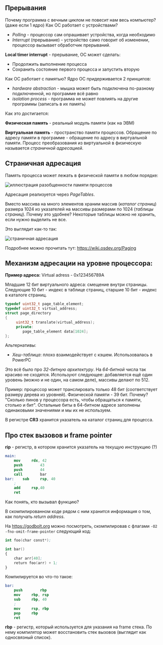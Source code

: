 ## Прерывания

Почему программа с вечным циклом не повесит нам весь компьютер? (даже если 1 ядро)
Как ОС работает с устройствами?

- _Polling_ - процессор сам опрашивает устройства, когда необходимо
- _Interrupt_ (прерывание) - устройство само говорит об изменении, процессор вызывает обработчик прерываний.

**Local timer interrupt** - прерывание, ОС может сделать:

- Продолжить выполнение процесса
- Сохранить состояние первого процесса и запустить вторую

Как ОС работает с памятью? Ядро ОС придерживается 2 принципов:

- _hardware abstraction_ - мышка может быть подключена по-разному подключенной, но программе всё равно
- _isolation process_ - программа не может повлиять на другие программы (записать в их память)

Как это достигается:

__Физическая память__ - реальный модуль памяти (как на ЭВМ)

__Виртуальная память__ - пространство памяти процессов. Обращение по адресу памяти в программе - обращение по адресу в виртуальной памяти. 
Процесс преобразования из виртуальной в физическую называется *страничной адресацией*.

## Страничная адресация

Память процесса может лежать в физической памяти в любом порядке:

![иллюстрация разобщенности памяти процессов](https://lh3.googleusercontent.com/3bjis4tFuLLCGRN9sWvT--CDxBqX90ePws2PA10Z4dAEFjZoQ20rPxe9TD9CwHecKRbxU5wH1a9N)

Адресация реализуется через _PageTables_.

Вместо массива на много элементов храним массив (_каталог страниц_) размера 1024 из указателей на массивы размерами по 1024 (_таблицы страниц_). Почему это удобнее? Некоторые таблицы можно не хранить, если нужно выделить не все.

Это выглядит как-то так:

![страничная адресация](https://lh3.googleusercontent.com/Ab3UYTM8rGYbDegvJgYfX0dwrEud8KBbuFzydkEnW-knxajrZrc0kdqI5hWLzacxnyVn51DxOMwl)



Подробнее можно прочитать тут: https://wiki.osdev.org/Paging

## Механизм адресации на уровне процессора:

**Пример адреса:**
Virtual adress - 0x123456789A

Младшие 12 бит виртуального адреса: смещение внутри страницы. Следующие 10 бит - индекс в таблице страниц, старшие 10 бит - индекс в каталоге страниц.  

```c++
typedef uint32_t page_table_element;
typedef uint32_t virtual_address;
struct page_directory
{
     uint32_t translate(virtual_address);
     private:
     	page_table_element data[1024];
};
```

Альтернативы:

* _Хеш-таблица_: плохо взаимодействует с кэшем. Использовалась в PowerPC

Это всё было про _32-битную архитектуру_. На _64-битной_ числа так красиво не сходятся. Используют следующее: добавляется ещё один уровень (можно и не один, на самом деле), массивы делают по 512. 

Пример: процессор может транслировать только 48 бит (соответствует размеру дерева из уровней). Физической памяти - 39 бит. Почему? "Сколько пинов у процессора есть, чтобы обращаться к памяти, столько и бит". 
Остальные биты в 64-битном адресе заполнены одинаковыми значениями и мы их не используем.

В регистре **CR3** хранится указатель на каталог страниц для процесса.

## Про стек вызовов и frame pointer

**rip** - регистр, в котором хранится указатель на текущую инструкцию (?)

```nasm
main:
	mov		rdx, 42
	push		43
	push		44
	call		bar
bar:	sub		rsp, 40
	; 
	add		rsp,40
	ret
```

Как понять, кто вызывал функцию?

В скомпилированном коде рядом с ним хранится информация о том, как получать *return address*.

На https://godbolt.org можно посмотреть, скомпилировав с флагами `-O2  -fno-omit-frame-pointer` следующий код:

```nasm
int foo(char const*);

int bar()
{
    char arr[40];
    return foo(arr) + 1;
}
```

Компилируется во что-то такое:

```nasm
bar:
	push		rbp
	mov		rbp, rsp
	sub		rbp, 40
	;
	mov		rsp, rbp
	pop		rbp
	ret
```

**rbp** - регистр, который используется для указания на frame стека. По нему компилятор может восстановить стек вызовов (выглядит как односвязный список).



